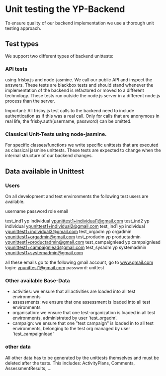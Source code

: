 Unit testing the YP-Backend
===========================

To ensure quality of our backend implementation we use a thorough unit testing approach.

## Test types

We support two different types of backend unittests:

### API tests

using frisby.js and node-jasmine. We call our public API and inspect the answers. These tests are blackbox tests and
 should stand whenever the implementation of the backend is refactored or moved to a different technology. These
 tests run outside the node.js server in a different node.js process than the server.

Important: All frisby.js test calls to the backend need to include authentication as if this was a real call. Only for
calls that are anonymous in real life, the frisby.auth(username, password) can be omitted.

### Classical Unit-Tests using node-jasmine.

For specific classes/functions we write specific unittests that are  executed as classical jasmine unittests.
These tests are expected to change when the internal structure of our backend changes.


## Data available in Unittest

### Users

On all development and test environments the following test users are available.

username            password        role            email

test_ind1           yp              individual      ypunittest1+individual1@gmail.com
test_ind2           yp              individual      ypunittest1+individual2@gmail.com
test_ind1           yp              individual      ypunittest1+individual3@gmail.com
test_orgadm         yp              orgadmin        ypunittest1+orgadmin@gmail.com
test_prodadm        yp              productadmin    ypunittest1+productadmin@gmail.com
test_campaignlead   yp              campaignlead    ypunittest1+campaignlead@gmail.com
test_sysadm         yp              systemadmin     ypunittest1+systemadmin@gmail.com


all these emails go to the following gmail account, go to www.gmail.com
login: ypunittest1@gmail.com   password: unittest

### Other available Base-Data

  - activities: we ensure that all activities are loaded into all test environments
  - assessments: we ensure that one assessment is loaded into all test environments
  - organisation: we ensure that one test-organization is loaded in all test environments, administrated by
    user 'test_orgadm'.
  - campaign: we ensure that one "test campaign" is loaded in to all test environments, belonging to the test org
    managed by user 'test_campaignlead'

### other data

All other data has to be generated by the unittests themselves and must be deleted after the tests.
This includes: ActivityPlans, Comments, AssessmentResults, ...



